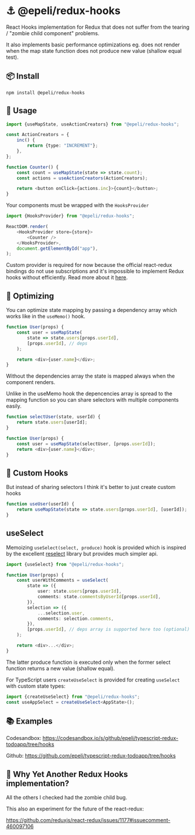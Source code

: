# ⚓ @epeli/redux-hooks

React Hooks implementation for Redux that does not suffer from the tearing /
"zombie child component" problems.

It also implements basic performance optimizations eg. does not render when the
map state function does not produce new value (shallow equal test).

## 📦 Install

    npm install @epeli/redux-hooks

## 📖 Usage

```ts
import {useMapState, useActionCreators} from "@epeli/redux-hooks";

const ActionCreators = {
    inc() {
        return {type: "INCREMENT"};
    },
};

function Counter() {
    const count = useMapState(state => state.count);
    const actions = useActionCreators(ActionCreators);

    return <button onClick={actions.inc}>{count}</button>;
}
```

Your components must be wrapped with the `HooksProvider`

```ts
import {HooksProvider} from "@epeli/redux-hooks";

ReactDOM.render(
    <HooksProvider store={store}>
        <Counter />
    </HooksProvider>,
    document.getElementById("app"),
);
```

Custom provider is required for now because the official react-redux bindings
do not use subscriptions and it's impossible to implement Redux hooks without
efficiently. Read more about it
[here](https://github.com/reduxjs/react-redux/issues/1177).

## 🚀 Optimizing

You can optimize state mapping by passing a dependency array which works like
in the `useMemo()` hook.

```ts
function User(props) {
    const user = useMapState(
        state => state.users[props.userId],
        [props.userId], // deps
    );

    return <div>{user.name}</div>;
}
```

Without the dependencies array the state is mapped always when the component
renders.

Unlike in the useMemo hook the depencencies array is spread to the mapping
function so you can share selectors with multiple components easily.

```ts
function selectUser(state, userId) {
    return state.users[userId];
}

function User(props) {
    const user = useMapState(selectUser, [props.userId]);
    return <div>{user.name}</div>;
}
```

## 🔧 Custom Hooks

But instead of sharing selectors I think it's better to just create custom hooks

```ts
function useUser(userId) {
    return useMapState(state => state.users[props.userId], [userId]);
}
```

## useSelect

Memoizing `useSelect(select, produce)` hook is provided which is inspired
by the excellent [reselect][] library but provides much simpler api.

```ts
import {useSelect} from "@epeli/redux-hooks";

function User(props) {
    const userWithComments = useSelect(
        state => ({
            user: state.users[props.userId],
            comments: state.commentsByUserId[props.userId],
        }),
        selection => ({
            ...selection.user,
            comments: selection.comments,
        }),
        [props.userId], // deps array is supported here too (optional)
    );

    return <div>...</div>;
}
```

The latter produce function is executed only when the former select function
returns a new value (shallow equal).

For TypeScript users `createUseSelect` is provided for creating `useSelect`
with custom state types:

```ts
import {createUseSelect} from "@epeli/redux-hooks";
const useAppSelect = createUseSelect<AppState>();
```

[reselect]: https://github.com/reduxjs/reselect

## 📚 Examples

Codesandbox: https://codesandbox.io/s/github/epeli/typescript-redux-todoapp/tree/hooks

Github: https://github.com/epeli/typescript-redux-todoapp/tree/hooks

## 🤔 Why Yet Another Redux Hooks implementation?

All the others I checked had the zombie child bug.

This also an experiment for the future of the react-redux:

https://github.com/reduxjs/react-redux/issues/1177#issuecomment-460097106
